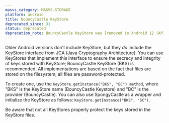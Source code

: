```yaml
---
masvs_category: MASVS-STORAGE
platform: android
title: BouncyCastle KeyStore
deprecated_since: 31
status: deprecated
deprecation_note: BouncyCastle KeyStore was [removed in Android 12 (API level 31) and later](https://developer.android.com/about/versions/12/behavior-changes-all#bouncy-castle).
---
```


Older Android versions don't include KeyStore, but they _do_ include the KeyStore interface from JCA (Java Cryptography Architecture). You can use KeyStores that implement this interface to ensure the secrecy and integrity of keys stored with KeyStore; BouncyCastle KeyStore (BKS) is recommended. All implementations are based on the fact that files are stored on the filesystem; all files are password-protected.

To create one, use the `KeyStore.getInstance("BKS", "BC") method`, where "BKS" is the KeyStore name (BouncyCastle Keystore) and "BC" is the provider (BouncyCastle). You can also use SpongyCastle as a wrapper and initialize the KeyStore as follows: `KeyStore.getInstance("BKS", "SC")`.

Be aware that not all KeyStores properly protect the keys stored in the KeyStore files.

